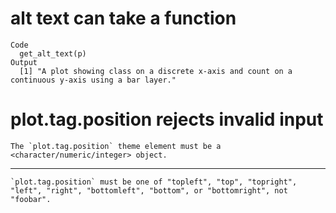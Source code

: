 # alt text can take a function

    Code
      get_alt_text(p)
    Output
      [1] "A plot showing class on a discrete x-axis and count on a continuous y-axis using a bar layer."

# plot.tag.position rejects invalid input

    The `plot.tag.position` theme element must be a <character/numeric/integer> object.

---

    `plot.tag.position` must be one of "topleft", "top", "topright", "left", "right", "bottomleft", "bottom", or "bottomright", not "foobar".

